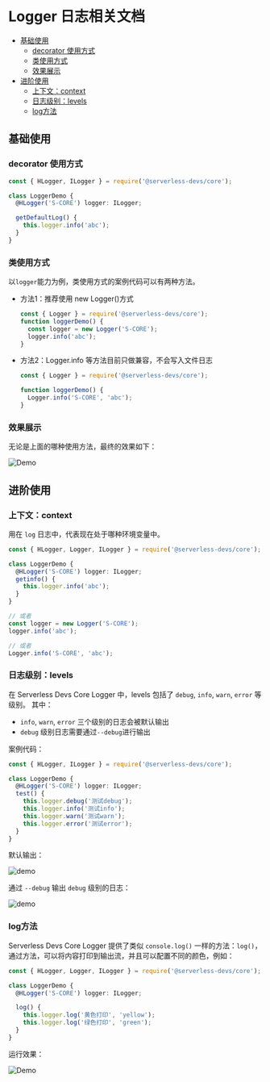 # Logger 日志相关文档

- [基础使用](#基础使用)
    - [decorator 使用方式](#decorator-使用方式)
    - [类使用方式](#类使用方式)
    - [效果展示](#效果展示)
- [进阶使用](#进阶使用)
    - [上下文：context]()
    - [日志级别：levels]()
    - [log方法]()

## 基础使用

### decorator 使用方式

```typescript
const { HLogger, ILogger } = require('@serverless-devs/core');

class LoggerDemo {
  @HLogger('S-CORE') logger: ILogger;

  getDefaultLog() {
    this.logger.info('abc');
  }
}
```

### 类使用方式

以`logger`能力为例，类使用方式的案例代码可以有两种方法。

- 方法1：推荐使用 new Logger()方式
    ```typescript
    const { Logger } = require('@serverless-devs/core');
    function loggerDemo() {
      const logger = new Logger('S-CORE');
      logger.info('abc');
    }
    ```
- 方法2：Logger.info 等方法目前只做兼容，不会写入文件日志
    ```typescript
    const { Logger } = require('@serverless-devs/core');
    
    function loggerDemo() {
      Logger.info('S-CORE', 'abc');
    }
    ```


### 效果展示

无论是上面的哪种使用方法，最终的效果如下：

![Demo](https://example-static.oss-cn-beijing.aliyuncs.com/github-static/render1635502865479.gif)

## 进阶使用

### 上下文：context

用在 `log` 日志中，代表现在处于哪种环境变量中。

```typescript
const { HLogger, Logger, ILogger } = require('@serverless-devs/core');

class LoggerDemo {
  @HLogger('S-CORE') logger: ILogger;
  getinfo() {
    this.logger.info('abc');
  }
}

// 或者
const logger = new Logger('S-CORE');
logger.info('abc');

// 或者
Logger.info('S-CORE', 'abc');
```

### 日志级别：levels

在 Serverless Devs Core Logger 中，levels 包括了 `debug`, `info`, `warn`, `error` 等级别。 其中： 

- `info`, `warn`, `error` 三个级别的日志会被默认输出
- `debug` 级别日志需要通过`--debug`进行输出

案例代码：

```typescript
const { HLogger, ILogger } = require('@serverless-devs/core');

class LoggerDemo {
  @HLogger('S-CORE') logger: ILogger;
  test() {
    this.logger.debug('测试debug');
    this.logger.info('测试info');
    this.logger.warn('测试warn');
    this.logger.error('测试error');
  }
}
```

默认输出：

![demo](https://example-static.oss-cn-beijing.aliyuncs.com/github-static/render1635505382944.gif)

通过 `--debug` 输出 `debug` 级别的日志：

![demo](https://example-static.oss-cn-beijing.aliyuncs.com/github-static/render1635505572575.gif)


### log方法

Serverless Devs Core Logger 提供了类似 `console.log()` 一样的方法：`log()`，通过方法，可以将内容打印到输出流，并且可以配置不同的颜色，例如：

```typescript
const { HLogger, Logger, ILogger } = require('@serverless-devs/core');

class LoggerDemo {
  @HLogger('S-CORE') logger: ILogger;

  log() {
    this.logger.log('黄色打印', 'yellow');
    this.logger.log('绿色打印', 'green');
  }
}
```

运行效果：

![Demo](https://example-static.oss-cn-beijing.aliyuncs.com/github-static/render1635506017315.gif)

